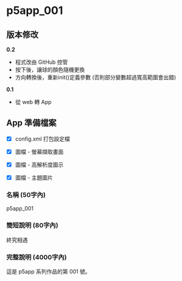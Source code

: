 # p5app_001

## 版本修改

**0.2**
- 程式改由 GitHub 控管
- 按下後，讓球的顏色隨機更換
- 方向轉換後，重新init()定義參數 (否則部分變數超過寬高範圍會出錯)

**0.1**
- 從 web 轉 App



## App 準備檔案

- [x] config.xml 打包設定檔
- [x] 圖檔 - 螢幕擷取畫面
- [x] 圖檔 - 高解析度圖示
- [x] 圖檔 - 主題圖片


### 名稱 (50字內)

p5app_001


### 簡短說明 (80字內)

終究相遇


### 完整說明 (4000字內)

這是 p5app 系列作品的第 001 號。
